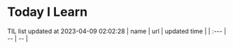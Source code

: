 # Today I Learn 
TIL list updated at 2023-04-09 02:02:28
| name | url | updated time |
| :--- | -- | -- |
